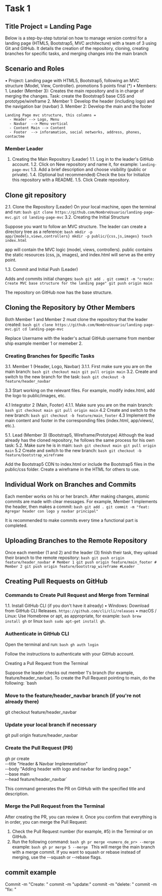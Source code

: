 # Task 1

## Title Project = Landing Page

Below is a step-by-step tutorial on how to manage version control for a landing page (HTML5, Bootstrap5, MVC architecture) with a team of 3 using Git and GitHub. It details the creation of the repository, cloning, creating branches for specific tasks, and merging changes into the main branch

## Scenario and Roles

• Project: Landing page with HTML5, Bootstrap5, following an MVC structure (Model, View, Controller).
promotions 5 points final (\*)
• Members: 1. Leader (Member 3): Creates the main repository and is in charge of merging the changes. Task: create the Bootstrap5 base CSS and prototype/wireframe 2. Member 1: Develop the header (including logo) and the navigation bar (navbar) 3. Member 2: Develop the main and the footer

    Landing Page mvc structure, this columns =
      - Header --> Logo, Menu
      - Navbar  --> Menu vertical
      - Content Main --> Content
      - Footer  --> inforamation, social networks, address, phones, contactme

### Member Leader

1. Creating the Main Repository (Leader)
   1.1. Log in to the leader's GitHub account.
   1.2. Click on New repository and name it, for example: `landing-page-mvc`
   1.3. Add a brief description and choose visibility (public or private).
   1.4. (Optional but recommended) Check the box for Initialize this repository with a README.
   1.5. Click Create repository.

## Clone git repository

2.1. Clone the Repository (Leader) On your local machine, open the terminal and run:
`bash git clone https://github.com/NombreUsuario/landing-page-mvc.git
   cd landing-page-mvc`
3.2. Creating the Initial Structure

Suppose you want to follow an MVC structure. The leader can create a directory tree as a reference:
`bash mkdir -p app/{models,views,controllers}
mkdir -p public/{css,js,images}
touch index.html`

app will contain the MVC logic (model, views, controllers). public contains the static resources (css, js, images), and index.html will serve as the entry point.

1.3. Commit and Initial Push (Leader)

Adds and commits initial changes:
`bash git add .
git commit -m "create: Create MVC base structure for the landing page"
git push origin main`

The repository on GitHub now has the base structure.

## Cloning the Repository by Other Members

Both Member 1 and Member 2 must clone the repository that the leader created:
`bash git clone https://github.com/NombreUsuario/landing-page-mvc.git
cd landing-page-mvc`

Replace Username with the leader's actual GitHub username from member ship example member 1 or memeber 2.

### Creating Branches for Specific Tasks

3.1. Member 1 (Header, Logo, Navbar)
3.1.1. First make sure you are on the main branch:
`bash git checkout main
     git pull origin main`
3.2. Create and switch to the new branch for the task:
`bash git checkout -b feature/header_navbar`

3.3 Start working on the relevant files. For example, modify index.html, add the logo to public/images, etc.

4.1 Integrator 2 (Main, Footer)
4.1.1. Make sure you are on the main branch:
`bash git checkout main
     git pull origin main`
4.2 Create and switch to the new branch:
`bash git checkout -b feature/main_footer`
4.3 Implement the main content and footer in the corresponding files (index.html, app/views/, etc.).

5.1. Lead (Member 3) (Bootstrap5, Wireframe/Prototype)
Although the lead already has the cloned repository, he follows the same process for his own task:
5.2. Make sure he is in main:
`bash git checkout main
    git pull origin main`
5.2 Create and switch to the new branch:
`bash git checkout -b feature/bootstrap_wireframe`

Add the Bootstrap5 CDN to index.html or include the Bootstrap5 files in the public/css folder. Create a wireframe in the HTML for others to use.

## Individual Work on Branches and Commits

Each member works on his or her branch. After making changes, atomic commits are made with clear messages. For example, Member 1 implements the header, then makes a commit:
`bash git add .
git commit -m "feat: Agregar header con logo y navbar principal"`

It is recommended to make commits every time a functional part is completed.

## Uploading Branches to the Remote Repository

Once each member (1 and 2) and the leader (3) finish their task, they upload their branch to the remote repository:
`bash git push origin feature/header_navbar # Member 1
 git push origin feature/main_footer # Member 2
 git push origin feature/bootstrap_wireframe #Leader`

## Creating Pull Requests on GitHub

### Commands to Create Pull Request and Merge from Terminal

1.1. Install GitHub CLI (if you don't have it already)
• Windows: Download from GitHub CLI Releases. `https://github.com/cli/cli/releases`
• macOS / Linux: Use Homebrew or apt, as appropriate, for example:
`bash brew install gh` or linux `bash sudo apt-get install gh`.

### Authenticate in GitHub CLI

Open the terminal and run:
`bash gh auth login`

Follow the instructions to authenticate with your GitHub account.

Creating a Pull Request from the Terminal

Suppose the leader checks out member 1's branch (for example, feature/header_navbar). To create the Pull Request pointing to main, do the following:
`bash

### Move to the feature/header_navbar branch (if you're not already there)

git checkout feature/header_navbar

### Update your local branch if necessary

git pull origin feature/header_navbar

### Create the Pull Request (PR)

gh pr create \
--title "Header & Navbar Implementation" \
--body "Adding header with logo and navbar for landing page." \
--base main \
--head feature/header_navbar`

This command generates the PR on GitHub with the specified title and description.

### Merge the Pull Request from the Terminal

After creating the PR, you can review it. Once you confirm that everything is in order, you can merge the Pull Request:

1. Check the Pull Request number (for example, #5) in the Terminal or on GitHub.
2. Run the following command:
   `bash
gh pr merge <numero_de_pr> --merge
`
   example:
   `bash
gh pr merge 5 --merge
`
   This will merge the main branch with a merge commit. If you want to squash or rebase instead of merging, use the --squash or --rebase flags.

## commit example

Commit -m "Create: "
commit -m "update:"
commit -m "delete: "
commit -m "fix: "
